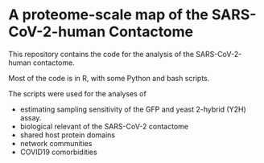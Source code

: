 # A proteome-scale map of the SARS-CoV-2-human Contactome

This repository contains the code for the analysis of the SARS-CoV-2-human contactome.

Most of the code is in R, with some Python and bash scripts.

The scripts were used for the analyses of 
- estimating sampling sensitivity of the GFP and yeast 2-hybrid (Y2H) assay.
- biological relevant of the SARS-CoV-2 contactome
- shared host protein domains
- network communities
- COVID19 comorbidities
